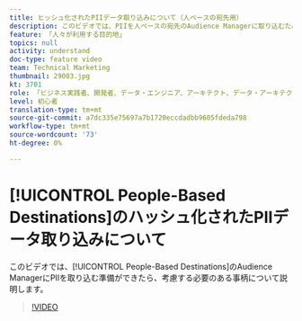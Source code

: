 ```yaml
---
title: ヒッシュ化されたPIIデータ取り込みについて（人ベースの宛先用）
description: このビデオでは、PIIを人ベースの宛先のAudience Managerに取り込むための準備が整ったら、考慮する必要のある事柄について説明します。
feature: 「人々が利用する目的地」
topics: null
activity: understand
doc-type: feature video
team: Technical Marketing
thumbnail: 29003.jpg
kt: 3701
role: 「ビジネス実践者、開発者、データ・エンジニア、アーキテクト、データ・アーキテクト、管理者、リーダー」
level: 初心者
translation-type: tm+mt
source-git-commit: a7dc335e75697a7b1720eccdadbb9605fdeda798
workflow-type: tm+mt
source-wordcount: '73'
ht-degree: 0%

---
```



# [!UICONTROL People-Based Destinations]のハッシュ化されたPIIデータ取り込みについて

このビデオでは、[!UICONTROL People-Based Destinations]のAudience ManagerにPIIを取り込む準備ができたら、考慮する必要のある事柄について説明します。

>[!VIDEO](https://video.tv.adobe.com/v/29003/?quality=12)
